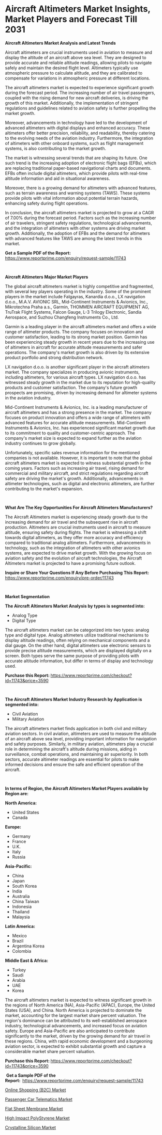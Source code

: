 <p><h1>Aircraft Altimeters Market Insights, Market Players and Forecast Till 2031</h1></p><p><strong>Aircraft Altimeters Market Analysis and Latest Trends</strong></p>
<p><p>Aircraft altimeters are crucial instruments used in aviation to measure and display the altitude of an aircraft above sea level. They are designed to provide accurate and reliable altitude readings, allowing pilots to navigate safely and maintain the desired flight level. Altimeters typically use atmospheric pressure to calculate altitude, and they are calibrated to compensate for variations in atmospheric pressure at different locations.</p><p>The aircraft altimeters market is expected to experience significant growth during the forecast period. The increasing number of air travel passengers, coupled with the rising demand for new aircraft deliveries, is driving the growth of this market. Additionally, the implementation of stringent regulations and guidelines related to aviation safety is further propelling the market growth.</p><p>Moreover, advancements in technology have led to the development of advanced altimeters with digital displays and enhanced accuracy. These altimeters offer better precision, reliability, and readability, thereby catering to the evolving needs of the aviation industry. Furthermore, the integration of altimeters with other onboard systems, such as flight management systems, is also contributing to the market growth.</p><p>The market is witnessing several trends that are shaping its future. One such trend is the increasing adoption of electronic flight bags (EFBs), which are replacing traditional paper-based navigational charts and documents. EFBs often include digital altimeters, which provide pilots with real-time altitude information and aid in situational awareness.</p><p>Moreover, there is a growing demand for altimeters with advanced features, such as terrain awareness and warning systems (TAWS). These systems provide pilots with vital information about potential terrain hazards, enhancing safety during flight operations.</p><p>In conclusion, the aircraft altimeters market is projected to grow at a CAGR of 7.00% during the forecast period. Factors such as the increasing number of air travelers, stringent safety regulations, technological advancements, and the integration of altimeters with other systems are driving market growth. Additionally, the adoption of EFBs and the demand for altimeters with advanced features like TAWS are among the latest trends in this market.</p></p>
<p><strong>Get a Sample PDF of the Report:&nbsp;</strong> <a href="https://www.reportprime.com/enquiry/request-sample/11743">https://www.reportprime.com/enquiry/request-sample/11743</a></p>
<p>&nbsp;</p>
<p><strong>Aircraft Altimeters Major Market Players</strong></p>
<p><p>The global aircraft altimeters market is highly competitive and fragmented, with several key players operating in the industry. Some of the prominent players in the market include Falgayras, Kanardia d.o.o., LX navigation d.o.o., M.A.V. AVIONIC SRL, Mid-Continent Instruments & Avionics, Inc., Mikrotechna Praha a.s., Garmin, THOMMEN AIRCRAFT EQUIPMENT AG, TruTrak Flight Systems, Falcon Gauge, L-3 Trilogy Electronic, Sandia Aerospace, and Suzhou Changfeng Instruments Co., Ltd.</p><p>Garmin is a leading player in the aircraft altimeters market and offers a wide range of altimeter products. The company focuses on innovation and customer satisfaction, leading to its strong market position. Garmin has been experiencing steady growth in recent years due to the increasing use of altimeters in aircraft for accurate altitude measurements and safer operations. The company's market growth is also driven by its extensive product portfolio and strong distribution network.</p><p>LX navigation d.o.o. is another significant player in the aircraft altimeters market. The company specializes in producing avionic instruments, including altimeters, for various aircraft types. LX navigation d.o.o. has witnessed steady growth in the market due to its reputation for high-quality products and customer satisfaction. The company's future growth prospects are promising, driven by increasing demand for altimeter systems in the aviation industry.</p><p>Mid-Continent Instruments & Avionics, Inc. is a leading manufacturer of aircraft altimeters and has a strong presence in the market. The company focuses on product innovation and offers a wide range of altimeters with advanced features for accurate altitude measurements. Mid-Continent Instruments & Avionics, Inc. has experienced significant market growth due to its commitment to quality and customer-centric approach. The company's market size is expected to expand further as the aviation industry continues to grow globally.</p><p>Unfortunately, specific sales revenue information for the mentioned companies is not available. However, it is important to note that the global aircraft altimeters market is expected to witness substantial growth in the coming years. Factors such as increasing air travel, rising demand for commercial and military aircraft, and strict regulations regarding aircraft safety are driving the market's growth. Additionally, advancements in altimeter technologies, such as digital and electronic altimeters, are further contributing to the market's expansion.</p></p>
<p>&nbsp;</p>
<p><strong>What Are The Key Opportunities For Aircraft Altimeters Manufacturers?</strong></p>
<p><p>The Aircraft Altimeters market is experiencing steady growth due to the increasing demand for air travel and the subsequent rise in aircraft production. Altimeters are crucial instruments used in aircraft to measure altitude, ensuring safety during flights. The market is witnessing a shift towards digital altimeters, as they offer more accuracy and efficiency compared to traditional analog altimeters. Furthermore, advancements in technology, such as the integration of altimeters with other avionics systems, are expected to drive market growth. With the growing focus on aviation safety and the evolution of aircraft technologies, the Aircraft Altimeters market is projected to have a promising future outlook.</p></p>
<p><strong>Inquire or Share Your Questions If Any Before Purchasing This Report:</strong> <a href="https://www.reportprime.com/enquiry/pre-order/11743">https://www.reportprime.com/enquiry/pre-order/11743</a></p>
<p>&nbsp;</p>
<p><strong>Market Segmentation</strong></p>
<p><strong>The Aircraft Altimeters Market Analysis by types is segmented into:</strong></p>
<p><ul><li>Analog Type</li><li>Digital Type</li></ul></p>
<p><p>The aircraft altimeters market can be categorized into two types: analog type and digital type. Analog altimeters utilize traditional mechanisms to display altitude readings, often relying on mechanical components and a dial gauge. On the other hand, digital altimeters use electronic sensors to provide precise altitude measurements, which are displayed digitally on a screen. Both types serve the same purpose of providing pilots with accurate altitude information, but differ in terms of display and technology used.</p></p>
<p><strong>Purchase this Report:&nbsp;</strong><a href="https://www.reportprime.com/checkout?id=11743&price=3590">https://www.reportprime.com/checkout?id=11743&price=3590</a></p>
<p>&nbsp;</p>
<p><strong>The Aircraft Altimeters Market Industry Research by Application is segmented into:</strong></p>
<p><ul><li>Civil Aviation</li><li>Military Aviation</li></ul></p>
<p><p>The aircraft altimeters market finds application in both civil and military aviation sectors. In civil aviation, altimeters are used to measure the altitude of an aircraft above sea level, providing important information for navigation and safety purposes. Similarly, in military aviation, altimeters play a crucial role in determining the aircraft's altitude during missions, aiding in surveillance, combat operations, and maintaining air superiority. In both sectors, accurate altimeter readings are essential for pilots to make informed decisions and ensure the safe and efficient operation of the aircraft.</p></p>
<p>&nbsp;</p>
<p><strong>In terms of Region, the Aircraft Altimeters Market Players available by Region are:</strong></p>
<p>
    <p> <strong> North America: </strong>
        <ul>
            <li>United States</li>
            <li>Canada</li>
        </ul>
        </p> 
    <p> <strong> Europe: </strong>
        <ul>
            <li>Germany</li>
            <li>France</li>
            <li>U.K.</li>
            <li>Italy</li>
            <li>Russia</li>
        </ul>
        </p> 
    <p> <strong> Asia-Pacific: </strong>
        <ul>
            <li>China</li>
            <li>Japan</li>
            <li>South Korea</li>
            <li>India</li>
            <li>Australia</li>
            <li>China Taiwan</li>
            <li>Indonesia</li>
            <li>Thailand</li>
            <li>Malaysia</li>
        </ul>
        </p> 
    <p> <strong> Latin America: </strong>
        <ul>
            <li>Mexico</li>
            <li>Brazil</li>
            <li>Argentina Korea</li>
            <li>Colombia</li>
        </ul>
        </p> 
    <p> <strong> Middle East & Africa: </strong>
        <ul>
            <li>Turkey</li>
            <li>Saudi</li>
            <li>Arabia</li>
            <li>UAE</li>
            <li>Korea</li>
        </ul>
    </p>
    </p>
<p><p>The aircraft altimeters market is expected to witness significant growth in the regions of North America (NA), Asia-Pacific (APAC), Europe, the United States (USA), and China. North America is projected to dominate the market, accounting for the largest market share percent valuation. The region's dominance can be attributed to its well-established aerospace industry, technological advancements, and increased focus on aviation safety. Europe and Asia-Pacific are also anticipated to contribute significantly to the market, driven by the growing demand for air travel in these regions. China, with rapid economic development and a burgeoning aviation sector, is expected to exhibit substantial growth and capture a considerable market share percent valuation.</p></p>
<p><strong>Purchase this Report: </strong><a href="https://www.reportprime.com/checkout?id=11743&price=3590">https://www.reportprime.com/checkout?id=11743&price=3590</a></p>
<p>&nbsp;<strong>Get a Sample PDF of the Report:&nbsp;&nbsp;</strong><a href="https://www.reportprime.com/enquiry/request-sample/11743">https://www.reportprime.com/enquiry/request-sample/11743</a></p>
<p><strong></strong></p>
<p><p><a href="https://github.com/maelibra/Market-Research-Report-List-1/blob/main/online-shopping-b2c-market.md">Online Shopping (B2C) Market</a></p><p><a href="https://github.com/bonganingubeni/Market-Research-Report-List-1/blob/main/passenger-car-telematics-market.md">Passenger Car Telematics Market</a></p><p><a href="https://medium.com/@patriciaknight1961/flat-sheet-membrane-market-competitive-analysis-market-trends-and-forecast-to-2031-54d4c2be0514">Flat Sheet Membrane Market</a></p><p><a href="https://medium.com/@patriciaknight1961/high-impact-polystyrene-market-the-key-to-successful-business-strategy-forecast-till-2031-43496e278c3e">High Impact PolyStyrene Market</a></p><p><a href="https://medium.com/@patriciaknight1961/crystalline-silicon-market-furnishes-information-on-market-share-market-trends-and-market-growth-75298fa9efb1">Crystalline Silicon Market</a></p></p>
